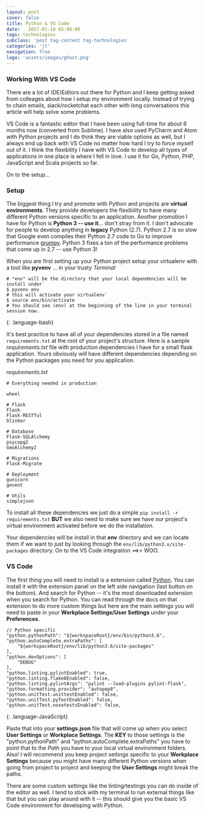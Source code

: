 ```yaml
---
layout: post
cover: false
title: Python & VS Code
date:   2017-01-18 05:00:00
tags: technologies
subclass: 'post tag-content tag-technologies'
categories: 'jt'
navigation: True
logo: 'assets/images/ghost.png'
---
```


### Working With VS Code

There are a lot of IDE/Editors out there for Python and I keep getting asked from colleages about how I setup my environment locally. Instead of trying to chain emails, slack/rocketchat each other with long conversations this article will help solve some problems.

VS Code is a fantastic editor that I have been using full-time for about 6 months now (converted from Sublime). I have also used PyCharm and Atom with Python projects and I do think they are viable options as well, but I always end up back with VS Code no matter how hard I try to force myself out of it. I think the flexibility I have with VS Code to develop all types of applications in one place is where I fell in love. I use it for Go, Python, PHP, JavaScript and Scala projects so far.

On to the setup...

### Setup

The biggest thing I try and promote with Python and projects are **virtual environments**. They provide developers the flexibility to have many different Python versions specific to an application. Another promotion I have for Python is **Python 3 -- use it**... don't stray from it. I don't advocate for people to develop anything in **legacy** Python (2.7). Python 2.7 is so slow that Google even compiles their Python 2.7 code to Go to improve performance [grumpy](https://github.com/google/grumpy). Python 3 fixes a ton of the performance problems that come up in 2.7 -- use Python 3!

When you are first setting up your Python project setup your virtualenv with a tool like **pyvenv** ... in your trusty *Terminal*

~~~
# "env" will be the directory that your local dependencies will be install under`
$ pyvenv env
# this will activate your virtualenv`
$ source env/bin/activate
# You should see (env) at the beginning of the line in your terminal session now.
~~~
{: .language-bash}

It's best practice to have all of your dependencies stored in a file named `requirements.txt` at the root of your project's structure. Here is a sample *requirements.txt* file with production dependencies I have for a small flask application. Yours obviously will have different dependencies depending on the Python packages you need for you application.

*requirements.txt*

~~~
# Everything needed in production

wheel

# Flask
Flask
Flask-RESTful
blinker

# Database
Flask-SQLAlchemy
psycopg2
GeoAlchemy2

# Migrations
Flask-Migrate

# Deployment
gunicorn
gevent

# Utils
simplejson
~~~

To install all these dependencies we just do a simple `pip install -r requirements.txt` **BUT** we also need to make sure we have our project's virtual environment activated before we do the installation.

Your dependencies will be install in that **env** directory and we can locate them if we want to just by looking through the `env/lib/python3.x/site-packages` directory. On to the VS Code integration ==>> WOO.

### VS Code

The first thing you will need to install is a extension called [Python](https://marketplace.visualstudio.com/items?itemName=donjayamanne.python). You can install it with the extension panel on the left side navigation (last button on the bottom). And search for Python -- it's the most downloaded extension when you search for Python. You can read through the docs on that extension to do more custom things but here are the main settings you will need to paste in your **Workplace Settings/User Settings** under your **Preferences**.

~~~
// Python specific
"python.pythonPath": "${workspaceRoot}/env/bin/python3.6",
"python.autoComplete.extraPaths": [
    "${workspaceRoot}/env/lib/python3.6/site-packages"
],
"python.devOptions": [
    "DEBUG"
],
"python.linting.pylintEnabled": true,
"python.linting.flake8Enabled": false,
"python.linting.pylintArgs": "pylint --load-plugins pylint-flask",
"python.formatting.provider": "autopep8",
"python.unitTest.unittestEnabled": false,
"python.unitTest.pyTestEnabled": false,
"python.unitTest.nosetestsEnabled": false,
~~~
{: .language-JavaScript}

Paste that into your **settings.json** file that will come up when you select **User Settings** or **Workplace Settings**. The **KEY** to those settings is the "python.pythonPath" and "python.autoComplete.extraPaths" you have to point that to the *Path* you have to your local virtual environment folders. Also! I will recommend you keep project settings specific to your **Workplace Settings** because you might have many different Python versions when going from project to project and keeping the **User Settings** might break the paths.

There are some custom settings like the linting/testings you can do inside of the editor as well. I tend to stick with my terminal to run external things like that but you can play around with it -- this should give you the basic VS Code environment for developing with Python.
